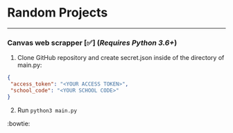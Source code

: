 # Random Projects
---
### Canvas web scrapper [✅] (*Requires Python 3.6+*)
 1. Clone GitHub repository and create secret.json inside of the directory of main.py: 
```json
{
 "access_token": "<YOUR ACCESS TOKEN>",
 "school_code": "<YOUR SCHOOL CODE>"
}
```
2. Run `python3 main.py`

:bowtie:
